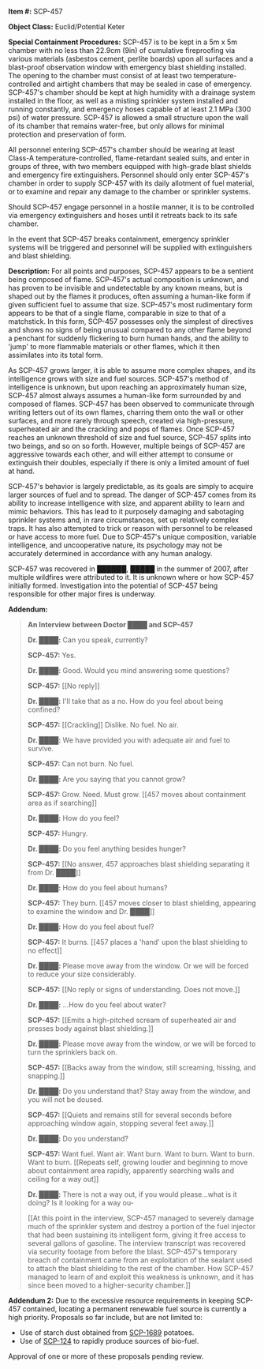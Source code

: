 **Item #:** SCP-457

**Object Class:** Euclid/Potential Keter

**Special Containment Procedures:** SCP-457 is to be kept in a 5m x 5m chamber with no less than 22.9cm (9in) of cumulative fireproofing via various materials (asbestos cement, perlite boards) upon all surfaces and a blast-proof observation window with emergency blast shielding installed. The opening to the chamber must consist of at least two temperature-controlled and airtight chambers that may be sealed in case of emergency. SCP-457's chamber should be kept at high humidity with a drainage system installed in the floor, as well as a misting sprinkler system installed and running constantly, and emergency hoses capable of at least 2.1 MPa (300 psi) of water pressure. SCP-457 is allowed a small structure upon the wall of its chamber that remains water-free, but only allows for minimal protection and preservation of form.

All personnel entering SCP-457's chamber should be wearing at least Class-A temperature-controlled, flame-retardant sealed suits, and enter in groups of three, with two members equipped with high-grade blast shields and emergency fire extinguishers. Personnel should only enter SCP-457's chamber in order to supply SCP-457 with its daily allotment of fuel material, or to examine and repair any damage to the chamber or sprinkler systems.

Should SCP-457 engage personnel in a hostile manner, it is to be controlled via emergency extinguishers and hoses until it retreats back to its safe chamber.

In the event that SCP-457 breaks containment, emergency sprinkler systems will be triggered and personnel will be supplied with extinguishers and blast shielding.

**Description:** For all points and purposes, SCP-457 appears to be a sentient being composed of flame. SCP-457's actual composition is unknown, and has proven to be invisible and undetectable by any known means, but is shaped out by the flames it produces, often assuming a human-like form if given sufficient fuel to assume that size. SCP-457's most rudimentary form appears to be that of a single flame, comparable in size to that of a matchstick. In this form, SCP-457 possesses only the simplest of directives and shows no signs of being unusual compared to any other flame beyond a penchant for suddenly flickering to burn human hands, and the ability to 'jump' to more flammable materials or other flames, which it then assimilates into its total form.

As SCP-457 grows larger, it is able to assume more complex shapes, and its intelligence grows with size and fuel sources. SCP-457's method of intelligence is unknown, but upon reaching an approximately human size, SCP-457 almost always assumes a human-like form surrounded by and composed of flames. SCP-457 has been observed to communicate through writing letters out of its own flames, charring them onto the wall or other surfaces, and more rarely through speech, created via high-pressure, superheated air and the crackling and pops of flames. Once SCP-457 reaches an unknown threshold of size and fuel source, SCP-457 splits into two beings, and so on so forth. However, multiple beings of SCP-457 are aggressive towards each other, and will either attempt to consume or extinguish their doubles, especially if there is only a limited amount of fuel at hand.

SCP-457's behavior is largely predictable, as its goals are simply to acquire larger sources of fuel and to spread. The danger of SCP-457 comes from its ability to increase intelligence with size, and apparent ability to learn and mimic behaviors. This has lead to it purposely damaging and sabotaging sprinkler systems and, in rare circumstances, set up relatively complex traps. It has also attempted to trick or reason with personnel to be released or have access to more fuel. Due to SCP-457's unique composition, variable intelligence, and uncooperative nature, its psychology may not be accurately determined in accordance with any human analogy.

SCP-457 was recovered in ██████, █████ in the summer of 2007, after multiple wildfires were attributed to it. It is unknown where or how SCP-457 initially formed. Investigation into the potential of SCP-457 being responsible for other major fires is underway.

**Addendum:**

> **An Interview between Doctor ████ and SCP-457**
> 
> **Dr. ████:** Can you speak, currently?
> 
> **SCP-457:** Yes.
> 
> **Dr. ████:** Good. Would you mind answering some questions?
> 
> **SCP-457:** \[\[No reply\]\]
> 
> **Dr. ████:** I'll take that as a no. How do you feel about being confined?
> 
> **SCP-457:** \[\[Crackling\]\] Dislike. No fuel. No air.
> 
> **Dr. ████:** We have provided you with adequate air and fuel to survive.
> 
> **SCP-457:** Can not burn. No fuel.
> 
> **Dr. ████:** Are you saying that you cannot grow?
> 
> **SCP-457:** Grow. Need. Must grow. \[\[457 moves about containment area as if searching\]\]
> 
> **Dr. ████:** How do you feel?
> 
> **SCP-457:** Hungry.
> 
> **Dr. ████:** Do you feel anything besides hunger?
> 
> **SCP-457:** \[\[No answer, 457 approaches blast shielding separating it from Dr. ████\]\]
> 
> **Dr. ████:** How do you feel about humans?
> 
> **SCP-457:** They burn. \[\[457 moves closer to blast shielding, appearing to examine the window and Dr. ████\]\]
> 
> **Dr. ████:** How do you feel about fuel?
> 
> **SCP-457:** It burns. \[\[457 places a 'hand' upon the blast shielding to no effect\]\]
> 
> **Dr. ████:** Please move away from the window. Or we will be forced to reduce your size considerably.
> 
> **SCP-457:** \[\[No reply or signs of understanding. Does not move.\]\]
> 
> **Dr. ████:** …How do you feel about water?
> 
> **SCP-457:** \[\[Emits a high-pitched scream of superheated air and presses body against blast shielding.\]\]
> 
> **Dr. ████:** Please move away from the window, or we will be forced to turn the sprinklers back on.
> 
> **SCP-457:** \[\[Backs away from the window, still screaming, hissing, and snapping.\]\]
> 
> **Dr. ████:** Do you understand that? Stay away from the window, and you will not be doused.
> 
> **SCP-457:** \[\[Quiets and remains still for several seconds before approaching window again, stopping several feet away.\]\]
> 
> **Dr. ████:** Do you understand?
> 
> **SCP-457:** Want fuel. Want air. Want burn. Want to burn. Want to burn. Want to burn. \[\[Repeats self, growing louder and beginning to move about containment area rapidly, apparently searching walls and ceiling for a way out\]\]
> 
> **Dr. ████:** There is not a way out, if you would please…what is it doing? Is it looking for a way ou-
> 
> \[\[At this point in the interview, SCP-457 managed to severely damage much of the sprinkler system and destroy a portion of the fuel injector that had been sustaining its intelligent form, giving it free access to several gallons of gasoline. The interview transcript was recovered via security footage from before the blast. SCP-457's temporary breach of containment came from an exploitation of the sealant used to attach the blast shielding to the rest of the chamber. How SCP-457 managed to learn of and exploit this weakness is unknown, and it has since been moved to a higher-security chamber.\]\]

**Addendum 2:** Due to the excessive resource requirements in keeping SCP-457 contained, locating a permanent renewable fuel source is currently a high priority. Proposals so far include, but are not limited to:

*   Use of starch dust obtained from [SCP-1689](/scp-1689) potatoes.
*   Use of [SCP-124](/scp-124) to rapidly produce sources of bio-fuel.

Approval of one or more of these proposals pending review.